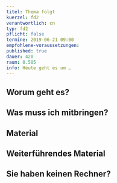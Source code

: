 ```yaml
---
titel: Thema folgt
kuerzel: fd2
verantwortlich: cn
typ: fd2
pflicht: false
termine: 2019-06-21 09:00
empfohlene-voraussetzungen: 
published: true
dauer: 420
raum: 0.505
info: Heute geht es um …
---
```


## Worum geht es?


## Was muss ich mitbringen?

## Material

## Weiterführendes Material

## Sie haben keinen Rechner?
